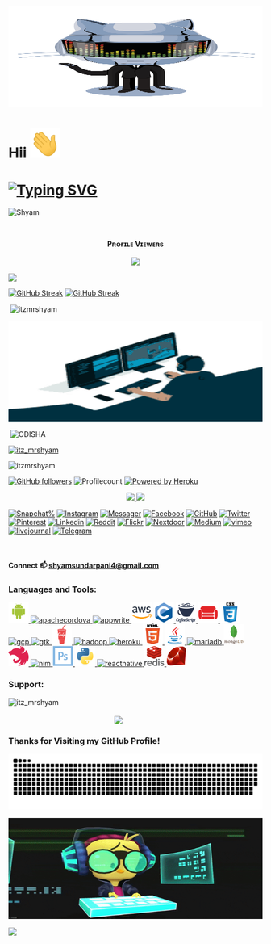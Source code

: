 
<p align="center">
<img width="1000" height="200" src="https://github.com/itzmrshyam/itzmrshyam/blob/main/tumblr_mo9xje8zZ41qcbiufo1_1280.gif">
</p>

# Hii <img src="https://raw.githubusercontent.com/ABSphreak/ABSphreak/master/gifs/Hi.gif" width="60px"></h2>

# [![Typing SVG](https://readme-typing-svg.herokuapp.com?font=Orbitron&color=%red&size=30&duration=4000&center=true&vCenter=true&width=250&height=40&lines=@itz_mrshyam)](https://git.io/typing-svg) &nbsp;&nbsp;

<img src="https://readme-typing-svg.herokuapp.com?font=Kaushan+Script&size=60&duration=5000&color=447FF7&background=FFFFFF00&center=true&vCenter=true&width=650&height=55&lines=Hey!+It's+Shyam+%F0%9F%91%8B%F0%9F%8F%BB;I+am+a+Iti+Student+🧑🏻‍🔧+;I+am+from+India+%F0%9F%87%AE%F0%9F%87%B3;I+am+a+small;Youtuber+🕵️;Please+Support;Subscribe+;Thanks+🙏;+;" alt="Shyam" width="650" height="55">

<br><p align="center"><b>Pʀᴏғɪʟᴇ Vɪᴇᴡᴇʀs</b></p>  
<p align="center"><img align="center" src="https://profile-counter.glitch.me/{itzmrshyam}/count.svg"/></p>
<img src="https://github-stats-alpha.vercel.app/api/?username=itzmrshyam&cc=000&tc=00ff00&ic=fff000&bc=fff" align="center">
<p align="center">

[![GitHub Streak](https://github-readme-streak-stats.herokuapp.com/?user=itzmrshyam&theme=dark)](https://github.com/itzmrshyam/github-readme-streak-stats)
[![GitHub Streak](https://github-readme-streak-stats.herokuapp.com/?user=itzmrshyam&theme=white)](https://github.com/itzmrshyam/github-readme-streak-stats)

<p align="center">
<p>&nbsp;<img align="center" src="https://github-readme-stats.vercel.app/api?username=itzmrshyam&show_icons=true&locale=en" alt="itzmrshyam" />
<a href="https://github.com/itzmrshyam">


<a href="https://github.com/itzmrshyam/github-profile-summary-cards">

</div>

<p align="center">
<img width="1000" height="200" src="https://github.com/itzmrshyam/itzmrshyam/blob/main/coding.gif">
</p>
<a href="https://twitter.com/itz_mrshyam" target="_blank"><img alt="" src="https://img.shields.io/badge/Twitter-000?logo=Twitter&logoColor=1DA1F2&style=for-the-badge" style="vertical-align:center" /></a>

<img src="https://readme-typing-svg.herokuapp.com?font=Kaushan+Script&size=77&duration=1900&color=447FF7&background=FFFFFF00&center=true&vCenter=true&width=650&height=55&lines=Any+Problem;OR;More+Update+;join+Telegram;Thank+you+🙏;+;" alt="ODISHA" width="999" height="99">
<p align="left"> <a href="https://twitter.com/itz_mrshyam" target="blank"><img src="https://img.shields.io/twitter/follow/itz_mrshyam?logo=twitter&style=for-the-badge" alt="itz_mrshyam" /></a> </p>

<p align="left"> <img src="https://komarev.com/ghpvc/?username=itzmrshyam&label=Profile%20views&color=0e75b6&style=flat" alt="itzmrshyam"/>

[![GitHub followers](https://img.shields.io/github/followers/itzmrshyam.svg?style=social&label=Follow&maxAge=2592000)](https://github.com/itzmrshyam?tab=followers)
![Profilecount](https://hits.seeyoufarm.com/api/count/incr/badge.svg?url=https://github.com/itzmrshyam/&title=github%-65Views)
<a href="https://heroku.com/"><img alt="Powered by Heroku" title="Powered by Heroku" src="https://img.shields.io/badge/-Powered%20by%20Heroku-6567a5?style=for-the-badge&logo=heroku&logoColor=white"/></a>
<a href="https://youtube.com/channel/UCfk2wS7vZYzLR_Pk1eIb2yw"><p align="center">
<img src="https://img.shields.io/badge/YouTube-black?logo=youtube" width="180">
<a href="https://telegram.me/m_s_p_o_123">
<img src="https://img.shields.io/badge/🇹 🇪 🇱 🇪 🇬 🇷 🇦 🇲-black?logo=telegram" width="180">

[![Snapchat%](https://img.shields.io/badge/Snapchat-%27ffd343.svg?logo=Snapchat&logoColor=white)](https://www.snapchat.com/add/itzmrshyam?share_id=w3efrbWRzac&locale=en-US)
[![Instagram](https://img.shields.io/badge/Instagram-%23E4405F.svg?logo=Instagram&logoColor=white)](https://www.instagram.com/itzmrshyam)
[![Messager](https://img.shields.io/badge/Messager-%27E4405F.svg?logo=Facebook&logoColor=white)](https://m.me/itzmrshyam)
[![Facebook](https://img.shields.io/badge/Facebook-%23E4405F.svg?logo=Facebook&logoColor=white)](https://www.facebook.com/itzmrshyam)
[![GitHub](https://img.shields.io/badge/~GitHub~-%27E4405F.svg?logo=GitHub&logoColor=white)](https://github.com/itzmrshyam)
[![Twitter](https://img.shields.io/badge/~Twitter~-%23E4405F.svg?logo=Twitter&logoColor=white)](https://twitter.com/itzmrshyam)
[![Pinterest](https://img.shields.io/badge/Pinterest-%27E4405F.svg?logo=pinterest&logoColor=white)](https://in.pinterest.com/itzmrshyam/)
[![Linkedin](https://img.shields.io/badge/~LinkedIn-%23E4405F.svg?logo=linkedin&logoColor=white)](https://www.linkedin.com/in/itzmrshyam/)
[![Reddit](https://img.shields.io/badge/~Reddit~-%27E4405F.svg?logo=reddit&logoColor=white)](https://www.reddit.com/user/itz_mrshyam/)
[![Flickr](https://img.shields.io/badge/~Flickr~-%23E4405F.svg?logo=flickr&logoColor=white)](https://www.flickr.com/photos/196321369@N05/)
[![Nextdoor](https://img.shields.io/badge/nextdoor-%27E4405F.svg?logo=nextdoor&logoColor=white)](https://nextdoor.com/business-profile/preview/)
[![Medium](https://img.shields.io/badge/~Medium~-%23E4405F.svg?logo=medium&logoColor=white)](https://medium.com/@itz_mrshyam)
[![vimeo](https://img.shields.io/badge/~vimeo~-%27E4405F.svg?logo=vimeo&logoColor=white)](https://vimeo.com/user182962368)
[![livejournal](https://img.shields.io/badge/livejournal-%23E4405F.svg?logo=livejournal&logoColor=white)](https://itz-mrshyam.livejournal.com/profile)
[![Telegram](https://img.shields.io/badge/Telegram-%27E4405F.svg?logo=telegram&logoColor=white)](https://telegram.me/itz_mrshyam)
<p align="center">


<p align="left"> <a href="https://twitter.com/" target="blank"><img src="https://img.shields.io/twitter/follow/?logo=twitter&style=for-the-badge" alt="" /></a> </p>

#### Connect 📫 ****shyamsundarpani4@gmail.com****

<h3 align="left">Languages and Tools:</h3>
<p align="left"> <a href="https://developer.android.com" target="_blank" rel="noreferrer"> <img src="https://raw.githubusercontent.com/devicons/devicon/master/icons/android/android-original-wordmark.svg" alt="android" width="40" height="40"/> </a> <a href="https://cordova.apache.org/" target="_blank" rel="noreferrer"> <img src="https://www.vectorlogo.zone/logos/apache_cordova/apache_cordova-icon.svg" alt="apachecordova" width="40" height="40"/> </a> <a href="https://appwrite.io" target="_blank" rel="noreferrer"> <img src="https://www.vectorlogo.zone/logos/appwriteio/appwriteio-icon.svg" alt="appwrite" width="40" height="40"/> </a> <a href="https://aws.amazon.com" target="_blank" rel="noreferrer"> <img src="https://raw.githubusercontent.com/devicons/devicon/master/icons/amazonwebservices/amazonwebservices-original-wordmark.svg" alt="aws" width="40" height="40"/> </a> <a href="https://www.cprogramming.com/" target="_blank" rel="noreferrer"> <img src="https://raw.githubusercontent.com/devicons/devicon/master/icons/c/c-original.svg" alt="c" width="40" height="40"/> </a> <a href="https://offeescript.org" target="_blank" rel="noreferrer"> <img src="https://raw.githubusercontent.com/devicons/devicon/master/icons/coffeescript/coffeescript-original-wordmark.svg" alt="coffeescript" width="40" height="40"/> </a> <a href="https://couchdb.apache.org/" target="_blank" rel="noreferrer"> <img src="https://raw.githubusercontent.com/devicons/devicon/0d6c64dbbf311879f7d563bfc3ccf559f9ed111c/icons/couchdb/couchdb-original.svg" alt="couchdb" width="40" height="40"/> </a> <a href="https://www.w3schools.com/css/" target="_blank" rel="noreferrer"> <img src="https://raw.githubusercontent.com/devicons/devicon/master/icons/css3/css3-original-wordmark.svg" alt="css3" width="40" height="40"/> </a> <a href="https://cloud.google.com" target="_blank" rel="noreferrer"> <img src="https://www.vectorlogo.zone/logos/google_cloud/google_cloud-icon.svg" alt="gcp" width="40" height="40"/> </a> <a href="https://www.gtk.org/" target="_blank" rel="noreferrer"> <img src="https://upload.wikimedia.org/wikipedia/commons/7/71/GTK_logo.svg" alt="gtk" width="40" height="40"/> </a> <a href="https://gulpjs.com" target="_blank" rel="noreferrer"> <img src="https://raw.githubusercontent.com/devicons/devicon/master/icons/gulp/gulp-plain.svg" alt="gulp" width="40" height="40"/> </a> <a href="https://hadoop.apache.org/" target="_blank" rel="noreferrer"> <img src="https://www.vectorlogo.zone/logos/apache_hadoop/apache_hadoop-icon.svg" alt="hadoop" width="40" height="40"/> </a> <a href="https://heroku.com" target="_blank" rel="noreferrer"> <img src="https://www.vectorlogo.zone/logos/heroku/heroku-icon.svg" alt="heroku" width="40" height="40"/> </a> <a href="https://www.w3.org/html/" target="_blank" rel="noreferrer"> <img src="https://raw.githubusercontent.com/devicons/devicon/master/icons/html5/html5-original-wordmark.svg" alt="html5" width="40" height="40"/> </a> <a href="https://www.java.com" target="_blank" rel="noreferrer"> <img src="https://raw.githubusercontent.com/devicons/devicon/master/icons/java/java-original.svg" alt="java" width="40" height="40"/> </a> <a href="https://mariadb.org/" target="_blank" rel="noreferrer"> <img src="https://www.vectorlogo.zone/logos/mariadb/mariadb-icon.svg" alt="mariadb" width="40" height="40"/> </a> <a href="https://www.mongodb.com/" target="_blank" rel="noreferrer"> <img src="https://raw.githubusercontent.com/devicons/devicon/master/icons/mongodb/mongodb-original-wordmark.svg" alt="mongodb" width="40" height="40"/> </a> <a href="https://nestjs.com/" target="_blank" rel="noreferrer"> <img src="https://raw.githubusercontent.com/devicons/devicon/master/icons/nestjs/nestjs-plain.svg" alt="nestjs" width="40" height="40"/> </a> <a href="https://nim-lang.org/" target="_blank" rel="noreferrer"> <img src="https://www.vectorlogo.zone/logos/nim-lang/nim-lang-icon.svg" alt="nim" width="40" height="40"/> </a> <a href="https://www.photoshop.com/en" target="_blank" rel="noreferrer"> <img src="https://raw.githubusercontent.com/devicons/devicon/master/icons/photoshop/photoshop-line.svg" alt="photoshop" width="40" height="40"/> </a> <a href="https://www.python.org" target="_blank" rel="noreferrer"> <img src="https://raw.githubusercontent.com/devicons/devicon/master/icons/python/python-original.svg" alt="python" width="40" height="40"/> </a> <a href="https://reactnative.dev/" target="_blank" rel="noreferrer"> <img src="https://reactnative.dev/img/header_logo.svg" alt="reactnative" width="40" height="40"/> </a> <a href="https://redis.io" target="_blank" rel="noreferrer"> <img src="https://raw.githubusercontent.com/devicons/devicon/master/icons/redis/redis-original-wordmark.svg" alt="redis" width="40" height="40"/> </a> <a href="https://www.ruby-lang.org/en/" target="_blank" rel="noreferrer"> <img src="https://raw.githubusercontent.com/devicons/devicon/master/icons/ruby/ruby-original.svg" alt="ruby" width="40" height="40"/> </a> </p>


<h3 align="left">Support:</h3>
<p><a href="https://ko-fi.com/itz_mrshyam"> <img align="left" src="https://cdn.ko-fi.com/cdn/kofi3.png?v=3" height="50" width="210" alt="itz_mrshyam" /></a></p><br><br>
<img align='center' src='https://user-images.githubusercontent.com/5713670/87202985-820dcb80-c2b6-11ea-9f56-7ec461c497c3.gif' width='520"'><p align="center">

### Thanks for Visiting my GitHub Profile!

<p align="center">
<img src="https://github.com/itzmrshyam/VishwaGauravIn/blob/output/github-contribution-grid-snake.svg">
</p>

<p align="center">
<img width="1000" height="200" src="https://github.com/itzmrshyam/itzmrshyam/blob/main/0a10af70-6cbf-46df-9071-0ff586a3b1d6.gif">
</p>

[![](https://visitcount.itsvg.in/api?id=VishwaGauravIn&pretty=true)](https://github-visitor-counter-pro.vercel.app)

